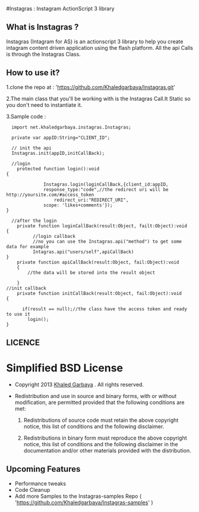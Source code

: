 #Instagras : Instagram ActionScript 3 library

What is Instagras ?
-------------------
Instagras (Intagram for AS) is an actionscript 3 library to help you create intagram content driven application using the flash platform.
All the api Calls is through the Instagras Class.

How to use it?
--------------
1.clone the repo at  : 'https://github.com/Khaledgarbaya/Instagras.git'

2.The main class that you'll be working with is the Instagras Call.It Static so you don't need to instantiate it.

3.Sample code : 
  		
      import net.khaledgarbaya.instagras.Instagras;
			
      private var appID:String="CLIENT_ID";

      // init the api
      Instagras.init(appID,initCallBack);
      
      //login
      	protected function login():void
  	{
  			
                  Instagras.login(loginCallBack,{client_id:appID,
  				  response_type:"code",//the redirect uri will be http://yoursite.com/#access_token
  			          redirect_uri:"REDIRECT_URI",
  				  scope: 'likes+comments'});
  	}
		  
      //after the login
        private function loginCallBack(result:Object, failt:Object):void
  	{
              //login callback	
              //no you can use the Instagras.api("method") to get some data for example
              Intagras.api("users/self",apiCallBack)
  	}
      	private function apiCallBack(result:Object, fail:Object):void
      	{
      		//the data will be stored into the result object
      	
      	}
	//init callback
        private function initCallBack(result:Object, fail:Object):void
  	{
  	  	  
  	  	  if(result == null);//the class have the access token and ready to use it
 			login();
  	}
      
LICENCE
-------
Simplified BSD License
======================

* Copyright 2013 [Khaled Garbaya](http://khaledgarbaya.net/) . All rights reserved.

* Redistribution and use in source and binary forms, with or without modification,
are permitted provided that the following conditions are met:

   1. Redistributions of source code must retain the above copyright notice, this list of
      conditions and the following disclaimer.

   2. Redistributions in binary form must reproduce the above copyright notice, this list
      of conditions and the following disclaimer in the documentation and/or other materials
      provided with the distribution.



Upcoming Features
-----------------
* Performance tweaks
* Code Cleanup
* Add more Samples to the Instagras-samples Repo ( 'https://github.com/Khaledgarbaya/Instagras-samples' )

